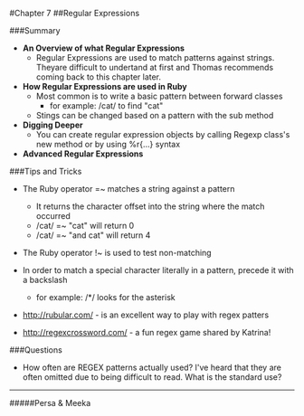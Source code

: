 #Chapter 7
##Regular Expressions 


###Summary

* <b>An Overview of what Regular Expressions</b>
	- Regular Expressions are used to match patterns against strings. Theyare difficult to undertand at first and Thomas recommends coming back to this chapter later.
* <b>How Regular Expressions are used in Ruby</B>
	- Most common is to write a basic pattern between forward classes
		- for example: /cat/ to find "cat" 
	- Stings can be changed based on a pattern with the sub method
* <b>Digging Deeper</b>
	- You can create regular expression objects by calling Regexp class's new method or by using %r{…} syntax
* <b>Advanced Regular Expressions</b>


###Tips and Tricks
* The Ruby operator =~ matches a string against a pattern
	- It returns the character offset into the string where the match occurred
	- /cat/ =~ "cat" will return 0
	- /cat/ =~ "and cat" will return 4
* The Ruby operator !~ is used to test non-matching
* In order to match a special character literally in a pattern, precede it with a backslash
	- for example: /\*/ looks for the asterisk

* <http://rubular.com/> - is an excellent way to play with regex patters
* <http://regexcrossword.com/> - a fun regex game shared by Katrina!



###Questions
* How often are REGEX patterns actually used? I've heard that they are often omitted due to being difficult to read. What is the standard use?


-------
#####Persa & Meeka
